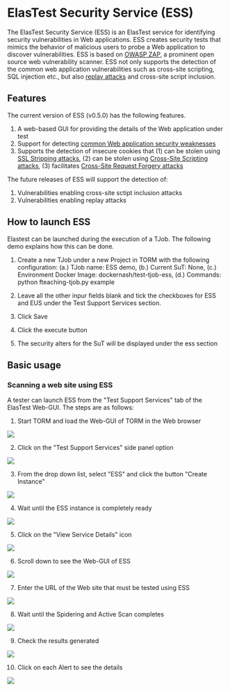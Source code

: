 # ElasTest Security Service (ESS)

The ElasTest Security Service (ESS) is an ElasTest service for identifying security vulnerabilities in Web applications. ESS creates security tests that mimics the behavior of malicious users to probe a Web application to discover vulnerabilities. ESS is based on [OWASP ZAP](https://www.owasp.org/index.php/OWASP_Zed_Attack_Proxy_Project), a prominent open source web vulnerability scanner. ESS not only supports the detection of the common web application vulnerabilities such as cross-site scripting, SQL injection etc., but also [replay attacks](https://pdfs.semanticscholar.org/270c/cf24e8be8421515f5121600f248e841f424d.pdf?_ga=2.125276362.151869347.1515086898-1552517986.1515086898) and cross-site script inclusion.

## Features
The current version of ESS (v0.5.0) has the following features.
1. A web-based GUI for providing the details of the Web application under test
2. Support for detecting [common Web application security weaknesses](https://www.owasp.org/index.php/Top_10-2017_Top_10)
2. Supports the detection of insecure cookies that (1) can be stolen using [SSL Stripping attacks](https://paladion.net/ssl-stripping-revisiting-http-downgrading-attacks/), (2) can be stolen using [Cross-Site Scripting attacks](https://en.wikipedia.org/wiki/Cross-site_scripting), (3) facilitates [Cross-Site Request Forgery attacks](https://en.wikipedia.org/wiki/Cross-site_request_forgery)

The future releases of ESS will support the detection of:
1. Vulnerabilities enabling cross-site sctipt inclusion attacks
2. Vulnerabilities enabling replay attacks

## How to launch ESS

Elastest can be launched during the execution of a TJob. The following demo explains how this can be done.
1. Create a new TJob under a new Project in TORM with the following configuration:
  (a.) TJob name: ESS demo,
  (b.) Current SuT: None,
  (c.) Environment Docker Image: dockernash/test-tjob-ess,
  (d.) Commands: python fteaching-tjob.py example

2. Leave all the other inpur fields blank and tick the checkboxes for ESS and EUS under the Test Support Services section.
3. Click Save
4. Click the execute button
5. The security alters for the SuT will be displayed under the ess section

## Basic usage
### Scanning a web site using ESS
A tester can launch ESS from the "Test Support Services" tab of the ElasTest Web-GUI. The steps are as follows:
1. Start TORM and load the Web-GUI of TORM in the Web browser

![][TORM GUI]

2. Click on the "Test Support Services" side panel option

![][Click TSS]

3. From the drop down list, select "ESS" and click the button "Create Instance"

![][Launch ESS]

4. Wait until the ESS instance is completely ready

![][Load ESS]

5. Click on the "View Service Details" icon

![][View Details]

6. Scroll down to see the Web-GUI of ESS

![][ESS GUI]

7. Enter the URL of the Web site that must be tested using ESS

![][Enter SUT URL]

8. Wait until the Spidering and Active Scan completes

![][ESS Progress]

9. Check the results generated

![][ESS Results]

10. Click on each Alert to see the details

![][Result Details]


[TORM GUI]: https://i.imgur.com/WYUlN2G.png
[Click TSS]: https://i.imgur.com/ZB8G0Kv.png
[Launch ESS]: https://i.imgur.com/OAQxRpA.png
[Load ESS]: https://i.imgur.com/ejDpBn8.png
[View Details]: https://i.imgur.com/9rSYw8F.png
[ESS GUI]: https://i.imgur.com/WYUlN2G.png
[Enter SUT URL]: https://i.imgur.com/5E063n4.png
[ESS Progress]: https://i.imgur.com/m0jrUMV.png
[ESS Results]: https://i.imgur.com/ylpAUUJ.png
[Result Details]: https://i.imgur.com/SQli10g.png

